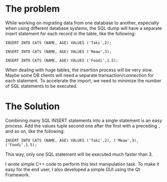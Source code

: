 # The problem 
While working on migrating data from one database to another, especially when using different database systems, the SQL dump will have a separate insert statement for each record in the table, like the following: 

`INSERT INTO CATS (NAME, AGE) VALUES ('Taki',2);`

`INSERT INTO CATS (NAME, AGE) VALUES ('Meaw',3);`

`INSERT INTO CATS (NAME, AGE) VALUES ('Foodi',1.5);`

When dealing with huge tables, the insertion process will be very slow. Maybe some DB clients will need a separate transaction/connection for each statement. To accelerate the import, we need to minimize the number of SQL statements to be executed. 

# The Solution 
Combining many SQL INSERT statements into a single statement is an easy process. Add the values tuple second one after the first with a preceding `,` and so on, like the following: 

`INSERT INTO CATS (NAME, AGE) VALUES ('Taki',2), ('Meaw',3),('Foodi',1.5);`

This way, only one SQL statement will be executed much faster than 3. 

I wrote simple C++ code to perform this text manipulation task. To make it easy for the end user, I also developed a simple GUI using the Qt Framework. 
